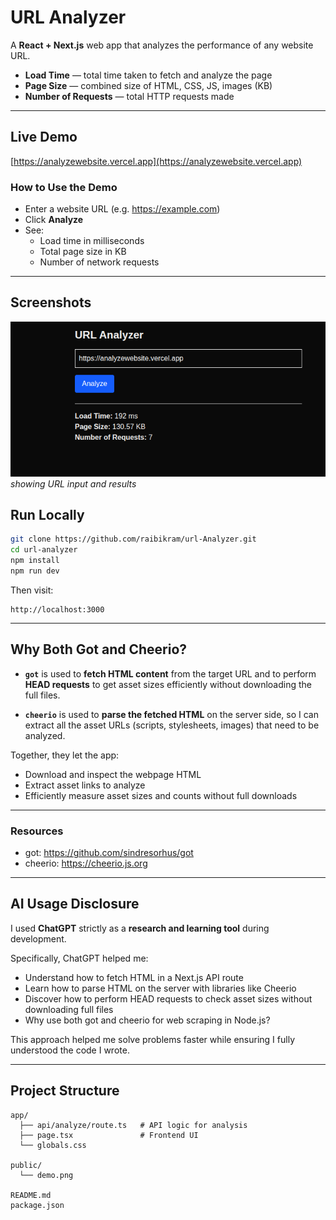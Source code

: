 # URL Analyzer

A **React + Next.js** web app that analyzes the performance of any website URL.
- **Load Time** — total time taken to fetch and analyze the page
- **Page Size** — combined size of HTML, CSS, JS, images (KB)
- **Number of Requests** — total HTTP requests made


---

##  Live Demo

 [https://analyzewebsite.vercel.app](https://analyzewebsite.vercel.app)

### How to Use the Demo

- Enter a website URL (e.g. https://example.com)
- Click **Analyze**
- See:
  - Load time in milliseconds
  - Total page size in KB
  - Number of network requests

---
## Screenshots
![Demo](/public/demo.png)  
*showing URL input and results*
## Run Locally

```bash
git clone https://github.com/raibikram/url-Analyzer.git
cd url-analyzer
npm install
npm run dev
````

Then visit:

```
http://localhost:3000
```

---

## Why Both Got and Cheerio?

- **`got`** is used to **fetch HTML content** from the target URL and to perform **HEAD requests** to get asset sizes efficiently without downloading the full files.

- **`cheerio`** is used to **parse the fetched HTML** on the server side, so I can extract all the asset URLs (scripts, stylesheets, images) that need to be analyzed.

Together, they let the app:

- Download and inspect the webpage HTML  
- Extract asset links to analyze  
- Efficiently measure asset sizes and counts without full downloads  

---

###  Resources

- got: https://github.com/sindresorhus/got  
- cheerio: https://cheerio.js.org

---

## AI Usage Disclosure

I used **ChatGPT** strictly as a **research and learning tool** during development.

Specifically, ChatGPT helped me:  

- Understand how to fetch HTML in a Next.js API route  
- Learn how to parse HTML on the server with libraries like Cheerio  
- Discover how to perform HEAD requests to check asset sizes without downloading full files  
- Why use both got and cheerio for web scraping in Node.js? 

This approach helped me solve problems faster while ensuring I fully understood the code I wrote.

---

## Project Structure

```
app/
  ├── api/analyze/route.ts   # API logic for analysis
  ├── page.tsx               # Frontend UI
  └── globals.css            

public/
  └── demo.png

README.md
package.json
```



